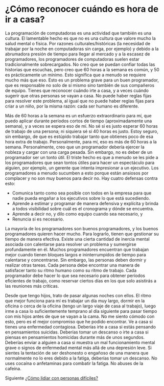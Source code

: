 # ¿Cómo reconocer cuándo es hora de ir a casa?
[//]: # (Version:1.0.0)
La programación de computadoras es una actividad que también es una cultura. El lamentable hecho es que no es una cultura que valore mucho la salud mental o física. Por razones culturales/históricas (la necesidad de trabajar por la noche en computadoras sin carga, por ejemplo) y debido a la abrumadora presión de tiempo para llegar al mercado y a la escasez de programadores, los programadores de computadoras suelen estar tradicionalmente sobrecargados. No creo que se puedan confiar todas las historias que escuchas, pero creo que 60 horas a la semana es común, y 50 es prácticamente un mínimo. Esto significa que a menudo se requiere mucho más que eso. Esto es un problema grave para un buen programador, que es responsable no solo de sí mismo sino también de sus compañeros de equipo. Tienes que reconocer cuándo irte a casa, y a veces cuándo sugerir que otras personas se vayan a casa. No puede haber reglas fijas para resolver este problema, al igual que no puede haber reglas fijas para criar a un niño, por la misma razón: cada ser humano es diferente.

Más de 60 horas a la semana es un esfuerzo extraordinario para mí, que puedo aplicar durante períodos cortos de tiempo (aproximadamente una semana), y a veces se espera eso de mí. No sé si es justo esperar 60 horas de trabajo de una persona; ni siquiera sé si 40 horas es justo. Estoy seguro, sin embargo, de que es estúpido trabajar tanto que obtienes poco de esa hora extra de trabajo. Personalmente, para mí, eso es más de 60 horas a la semana. Personalmente, creo que un programador debería ejercer la nobleza y cargar con una carga pesada. Sin embargo, no es deber de un programador ser un tonto útil. El triste hecho es que a menudo se les pide a los programadores que sean tontos útiles para hacer un espectáculo para alguien, por ejemplo, un gerente que intenta impresionar a un ejecutivo. Los programadores a menudo sucumben a esto porque están ansiosos por complacer y no son muy buenos para decir no. Hay cuatro defensas contra esto:

- Comunica tanto como sea posible con todos en la empresa para que nadie pueda engañar a los ejecutivos sobre lo que está sucediendo.
- Aprende a estimar y programar de manera defensiva y explícita y brinda a todos visibilidad sobre cuál es el cronograma y dónde se encuentra.
- Aprende a decir no, y dilo como equipo cuando sea necesario, y
- Renuncia si es necesario.

La mayoría de los programadores son buenos programadores, y los buenos programadores quieren hacer mucho. Para lograrlo, tienen que gestionar su tiempo de manera efectiva. Existe una cierta cantidad de inercia mental asociada con calentarse para resolver un problema y sumergirse profundamente en él. Muchos programadores encuentran que trabajan mejor cuando tienen bloques largos e ininterrumpidos de tiempo para calentarse y concentrarse. Sin embargo, las personas deben dormir y realizar otras tareas. Cada persona debe encontrar una manera de satisfacer tanto su ritmo humano como su ritmo de trabajo. Cada programador debe hacer lo que sea necesario para obtener períodos eficientes de trabajo, como reservar ciertos días en los que solo asistirás a las reuniones más críticas.

Desde que tengo hijos, trato de pasar algunas noches con ellos. El ritmo que mejor funciona para mí es trabajar un día muy largo, dormir en la oficina o cerca de la oficina (tengo un largo viaje de casa al trabajo), luego irme a casa lo suficientemente temprano al día siguiente para pasar tiempo con mis hijos antes de que se vayan a la cama. No me siento cómodo con esto, pero es el mejor compromiso que he podido encontrar. Ve a casa si tienes una enfermedad contagiosa. Deberías irte a casa si estás pensando en pensamientos suicidas. Deberías tomar un descanso o irte a casa si piensas en pensamientos homicidas durante más de unos segundos. Deberías enviar a alguien a casa si muestra un mal funcionamiento mental grave o signos de enfermedad mental más allá de una depresión leve. Si sientes la tentación de ser deshonesto o engañoso de una manera que normalmente no lo eres debido a la fatiga, deberías tomar un descanso. No uses cocaína o anfetaminas para combatir la fatiga. No abuses de la cafeína.

Siguiente [¿Cómo lidiar con personas difíciles?](11-How-to-Deal-with-Difficult-People.md)
